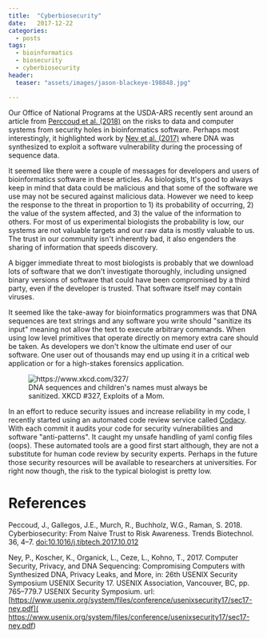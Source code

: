 ```yaml
---
title:  "Cyberbiosecurity"
date:   2017-12-22
categories:
  - posts
tags:
  - bioinformatics
  - biosecurity
  - cyberbiosecurity
header:
  teaser: "assets/images/jason-blackeye-198848.jpg"

---
```



Our Office of National Programs at the USDA-ARS recently sent around an article
from [Perccoud et al. (2018)](https://doi.org/10.1016/j.tibtech.2017.10.012) on
the risks to data and computer systems from security
holes in bioinformatics software. Perhaps most interestingly, it highlighted work
by [Ney et al. (2017)](https://www.usenix.org/system/files/conference/usenixsecurity17/sec17-ney.pdf) where DNA was synthesized to exploit a software vulnerability during the processing of
sequence data.


It seemed like there were a
couple of messages for developers and users of bioinformatics software in these articles.
As biologists, It's good to always keep in mind that data could be malicious and that
some of the software we use may not be secured against malicious data. However
we need to keep the response to the threat in proportion to 1) its probability of
occurring, 2) the value of the system affected, and 3) the value of the information to
others. For most of us experimental biologists the probability is low, our systems
are not valuable targets and our raw data is mostly valuable to us. The trust in our
community isn't inherently bad, it also engenders the sharing of information that
speeds discovery.

A bigger immediate threat to most biologists is probably that we download lots of
software that we don't investigate thoroughly, including unsigned binary versions of
software that could have been compromised by a third party, even if the developer
is trusted. That software itself may contain viruses.

It seemed like the take-away for bioinformatics programmers was that DNA
sequences are text strings and any software you write should "sanitize its input"
meaning not allow the text to execute arbitrary commands. When using low level
primitives that operate directly on memory extra care should be taken. As
developers we don't know the ultimate end user of our software. One user out of
thousands may end up using it in a critical web application or for a high-stakes forensics
application.

<figure>
  <img src="https://imgs.xkcd.com/comics/exploits_of_a_mom.png" alt="https://www.xkcd.com/327/">
  <figcaption>DNA sequences and children's names must always be sanitized. XKCD #327, Exploits of a Mom.</figcaption>
</figure>

In an effort to reduce security issues and increase reliability in my code, I
recently started using an automated code review service called
[Codacy](https://www.codacy.com). With each commit it
audits your code for security vulnerabilities and software "anti-patterns". It caught
my unsafe handling of yaml config files (oops). These automated tools are a
good first start although, they are not a substitute for human code
review by security experts. Perhaps in the future those security resources will be
available to researchers at universities.  For right now though, the risk to the typical
biologist is pretty low.




# References
Peccoud, J., Gallegos, J.E., Murch, R., Buchholz, W.G., Raman, S. 2018.
Cyberbiosecurity: From Naive Trust to Risk Awareness. Trends Biotechnol.
36, 4–7. [doi:10.1016/j.tibtech.2017.10.012](https://doi.org/10.1016/j.tibtech.2017.10.012)

Ney, P., Koscher, K., Organick, L., Ceze, L., Kohno, T., 2017. Computer
Security, Privacy, and DNA Sequencing: Compromising Computers with
Synthesized DNA, Privacy Leaks, and More, in: 26th USENIX Security
Symposium USENIX Security 17. USENIX Association, Vancouver, BC, pp.
 765–779.7 USENIX Security Symposium. url: [https://www.usenix.org/system/files/conference/usenixsecurity17/sec17-ney.pdf](
 https://www.usenix.org/system/files/conference/usenixsecurity17/sec17-ney.pdf)
